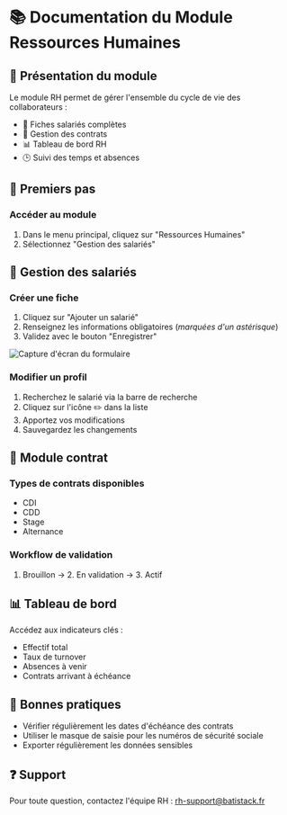 # 📚 Documentation du Module Ressources Humaines

## 🏢 Présentation du module
Le module RH permet de gérer l'ensemble du cycle de vie des collaborateurs :
- 👤 Fiches salariés complètes
- 📑 Gestion des contrats
- 📊 Tableau de bord RH
- 🕒 Suivi des temps et absences

## 🚀 Premiers pas
### Accéder au module
1. Dans le menu principal, cliquez sur "Ressources Humaines"
2. Sélectionnez "Gestion des salariés"

## 👥 Gestion des salariés
### Créer une fiche
1. Cliquez sur "Ajouter un salarié"
2. Renseignez les informations obligatoires (*marquées d'un astérisque*)
3. Validez avec le bouton "Enregistrer"

![Capture d'écran du formulaire](/_media/rh-formulaire.png)

### Modifier un profil
1. Recherchez le salarié via la barre de recherche
2. Cliquez sur l'icône ✏️ dans la liste
3. Apportez vos modifications
4. Sauvegardez les changements

## 📑 Module contrat
### Types de contrats disponibles
- CDI
- CDD
- Stage
- Alternance

### Workflow de validation
1. Brouillon → 2. En validation → 3. Actif

## 📊 Tableau de bord
Accédez aux indicateurs clés :
- Effectif total
- Taux de turnover
- Absences à venir
- Contrats arrivant à échéance

## 🔐 Bonnes pratiques
- Vérifier régulièrement les dates d'échéance des contrats
- Utiliser le masque de saisie pour les numéros de sécurité sociale
- Exporter régulièrement les données sensibles

## ❓ Support
Pour toute question, contactez l'équipe RH : rh-support@batistack.fr